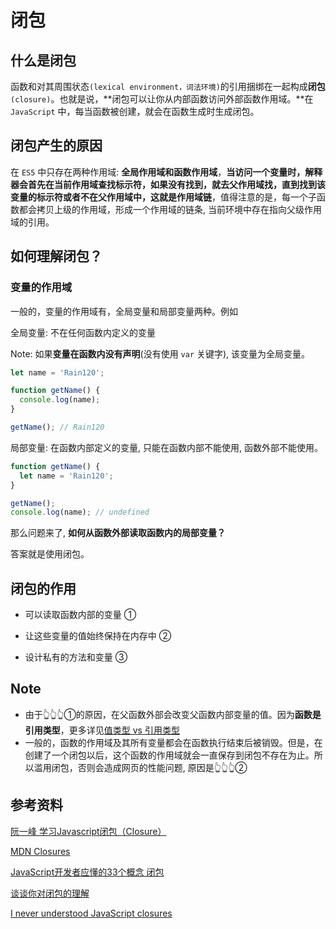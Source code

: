 # 闭包

## 什么是闭包

函数和对其周围状态`(lexical environment，词法环境)`的引用捆绑在一起构成**闭包**`(closure)`。也就是说，**闭包可以让你从内部函数访问外部函数作用域。**在 `JavaScript` 中，每当函数被创建，就会在函数生成时生成闭包。

## 闭包产生的原因

在 `ES5` 中只存在两种作用域: **全局作用域和函数作用域**，**当访问一个变量时，解释器会首先在当前作用域查找标示符，如果没有找到，就去父作用域找，直到找到该变量的标示符或者不在父作用域中，这就是作用域链**，值得注意的是，每一个子函数都会拷贝上级的作用域，形成一个作用域的链条, 当前环境中存在指向父级作用域的引用。

## 如何理解闭包？

### 变量的作用域

一般的，变量的作用域有，全局变量和局部变量两种。例如

全局变量: 不在任何函数内定义的变量

Note: 如果**变量在函数内没有声明**(没有使用 `var` 关键字), 该变量为全局变量。

```javascript
let name = 'Rain120';

function getName() {
  console.log(name);
}

getName(); // Rain120
```

局部变量:  在函数内部定义的变量, 只能在函数内部不能使用, 函数外部不能使用。

```javascript
function getName() {
  let name = 'Rain120';
}

getName();
console.log(name); // undefined
```

那么问题来了, **如何从函数外部读取函数内的局部变量？**

答案就是使用闭包。

## 闭包的作用

- 可以读取函数内部的变量 ①

- 让这些变量的值始终保持在内存中 ②
- 设计私有的方法和变量 ③

## Note

- 由于👆👆👆①的原因，在父函数外部会改变父函数内部变量的值。因为**函数是引用类型**，更多详见[值类型 vs 引用类型](./values-vs-reference.mdx)
- 一般的，函数的作用域及其所有变量都会在函数执行结束后被销毁。但是，在创建了一个闭包以后，这个函数的作用域就会一直保存到闭包不存在为止。所以滥用闭包，否则会造成网页的性能问题, 原因是👆👆👆②

## 参考资料

[阮一峰 学习Javascript闭包（Closure）](http://www.ruanyifeng.com/blog/2009/08/learning_javascript_closures.html)

[MDN Closures](https://developer.mozilla.org/zh-CN/docs/Web/JavaScript/Closures)

[JavaScript开发者应懂的33个概念  闭包](https://github.com/stephentian/33-js-concepts#8-闭包)

[谈谈你对闭包的理解](https://juejin.im/post/6844903974378668039#heading-23)

[I never understood JavaScript closures](https://medium.com/dailyjs/i-never-understood-javascript-closures-9663703368e8)

